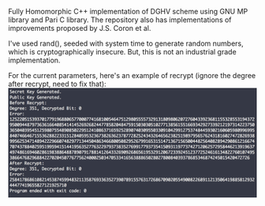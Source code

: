 Fully Homomorphic C++ implementation of DGHV scheme using GNU MP library and Pari C library.
The repository also has implementations of improvements proposed by J.S. Coron et al.

I've used rand(), seeded with system time to generate random numbers, which is cryptographically insecure.
But, this is not an industrial grade implementation.

For the current parameters, here's an example of recrypt (ignore the degree after recrypt, need to fix that):
![](./Recrypt_Example.png)
